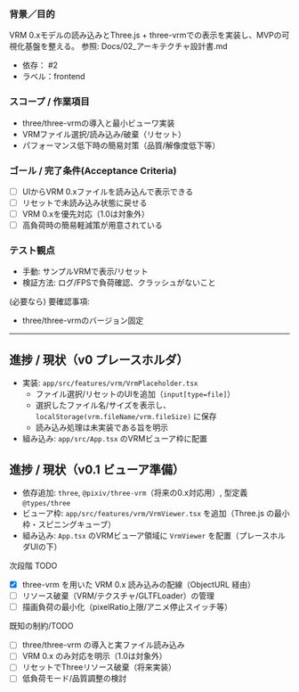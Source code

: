 ### 背景／目的
VRM 0.xモデルの読み込みとThree.js + three-vrmでの表示を実装し、MVPの可視化基盤を整える。
参照: Docs/02_アーキテクチャ設計書.md

- 依存： #2
- ラベル：frontend

### スコープ / 作業項目
- three/three-vrmの導入と最小ビューワ実装
- VRMファイル選択/読み込み/破棄（リセット）
- パフォーマンス低下時の簡易対策（品質/解像度低下等）

### ゴール / 完了条件(Acceptance Criteria)
- [ ] UIからVRM 0.xファイルを読み込んで表示できる
- [ ] リセットで未読み込み状態に戻せる
- [ ] VRM 0.xを優先対応（1.0は対象外）
- [ ] 高負荷時の簡易軽減策が用意されている

### テスト観点
- 手動: サンプルVRMで表示/リセット
- 検証方法: ログ/FPSで負荷確認、クラッシュがないこと

(必要なら) 要確認事項:
- three/three-vrmのバージョン固定

---

## 進捗 / 現状（v0 プレースホルダ）

- 実装: `app/src/features/vrm/VrmPlaceholder.tsx`
  - ファイル選択/リセットのUIを追加（`input[type=file]`）
  - 選択したファイル名/サイズを表示し、`localStorage(vrm.fileName/vrm.fileSize)` に保存
  - 読み込み処理は未実装である旨を明示
- 組み込み: `app/src/App.tsx` のVRMビューア枠に配置

## 進捗 / 現状（v0.1 ビューア準備）

- 依存追加: `three`, `@pixiv/three-vrm`（将来の0.x対応用）, 型定義 `@types/three`
- ビューア枠: `app/src/features/vrm/VrmViewer.tsx` を追加（Three.js の最小枠・スピニングキューブ）
- 組み込み: `App.tsx` のVRMビューア領域に `VrmViewer` を配置（プレースホルダUIの下）

次段階 TODO
- [x] three-vrm を用いた VRM 0.x 読み込みの配線（ObjectURL 経由）
- [ ] リソース破棄（VRM/テクスチャ/GLTFLoader）の管理
- [ ] 描画負荷の最小化（pixelRatio上限/アニメ停止スイッチ等）

既知の制約/TODO
- [ ] three/three-vrm の導入と実ファイル読み込み
- [ ] VRM 0.x のみ対応を明示（1.0は対象外）
- [ ] リセットでThreeリソース破棄（将来実装）
- [ ] 低負荷モード/品質調整の検討
